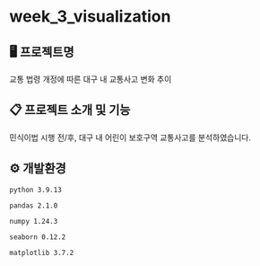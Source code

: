 # week_3_visualization

## 🖥 프로젝트명
교통 법령 개정에 따른 대구 내 교통사고 변화 추이

## 📋 프로젝트 소개 및 기능
민식이법 시행 전/후, 대구 내 어린이 보호구역 교통사고를 분석하였습니다.
## ⚙ 개발환경
`python 3.9.13`

`pandas 2.1.0`

`numpy 1.24.3`

`seaborn 0.12.2`

`matplotlib 3.7.2`